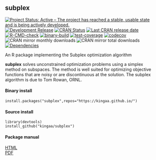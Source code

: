 ## subplex

[![Project Status: Active – The project has reached a stable, usable state and is being actively developed.](https://www.repostatus.org/badges/latest/active.svg)](https://www.repostatus.org/#active)
[![Development Release](https://img.shields.io/github/release/kingaa/subplex.svg)](https://github.com/kingaa/subplex/releases/latest)
[![CRAN Status](https://www.r-pkg.org/badges/version/subplex)](https://cran.r-project.org/package=subplex)
[![Last CRAN release date](https://www.r-pkg.org/badges/last-release/subplex)](https://cran.r-project.org/package=subplex)
[![R-CMD-check](https://github.com/kingaa/subplex/actions/workflows/r-cmd-check.yml/badge.svg)](https://github.com/kingaa/subplex/actions/workflows/r-cmd-check.yml)
[![binary-build](https://github.com/kingaa/subplex/actions/workflows/binary-build.yml/badge.svg)](https://github.com/kingaa/subplex/actions/workflows/binary-build.yml)
[![test-coverage](https://github.com/kingaa/subplex/actions/workflows/test-coverage.yml/badge.svg)](https://github.com/kingaa/subplex/actions/workflows/test-coverage.yml)
[![codecov](https://codecov.io/gh/kingaa/subplex/branch/master/graph/badge.svg)](https://app.codecov.io/gh/kingaa/subplex)
![CRAN mirror monthly downloads](https://cranlogs.r-pkg.org/badges/last-month/subplex)
![CRAN mirror total downloads](https://cranlogs.r-pkg.org/badges/grand-total/subplex)
[![Dependencies](https://tinyverse.netlify.app/badge/subplex)](https://tinyverse.netlify.app/)

An R package implementing the Subplex optimization algorithm

**subplex** solves unconstrained optimization problems using a simplex method on subspaces.
The method is well suited for optimizing objective functions that are noisy or are discontinuous at the solution.
The subplex algorithm is due to Tom Rowan, ORNL.

#### Binary install

```
install.packages("subplex",repos="https://kingaa.github.io/")
```

#### Source install

```
library(devtools)  
install_github("kingaa/subplex")
```

#### Package manual

[HTML](https://kingaa.github.io/manuals/subplex/html/00Index.html)  
[PDF](https://kingaa.github.io/manuals/subplex/subplex.pdf)
